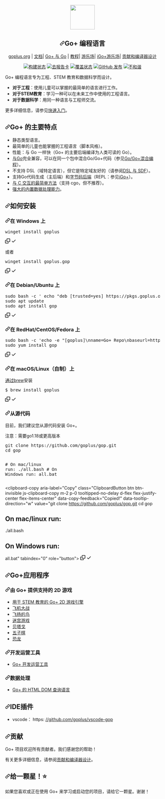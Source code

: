 <div class="Box-sc-g0xbh4-0 bJMeLZ js-snippet-clipboard-copy-unpositioned" data-hpc="true"><article class="markdown-body entry-content container-lg" itemprop="text"><div align="center" dir="auto">
<p dir="auto"></p>
<p dir="auto">
    <a target="_blank" rel="noopener noreferrer nofollow" href="https://camo.githubusercontent.com/eed57b1ac8180cef846c7f07ffa4b04308468547f3e6195236c2a1d059886ff3/68747470733a2f2f676f706c75732e6f72672f66617669636f6e2e737667"><img width="80" src="https://camo.githubusercontent.com/eed57b1ac8180cef846c7f07ffa4b04308468547f3e6195236c2a1d059886ff3/68747470733a2f2f676f706c75732e6f72672f66617669636f6e2e737667" data-canonical-src="https://goplus.org/favicon.svg" style="max-width: 100%;"></a>
</p>
<h1 tabindex="-1" dir="auto"><a id="user-content-the-go-programming-language" class="anchor" aria-hidden="true" tabindex="-1" href="#the-go-programming-language"><svg class="octicon octicon-link" viewBox="0 0 16 16" version="1.1" width="16" height="16" aria-hidden="true"><path d="m7.775 3.275 1.25-1.25a3.5 3.5 0 1 1 4.95 4.95l-2.5 2.5a3.5 3.5 0 0 1-4.95 0 .751.751 0 0 1 .018-1.042.751.751 0 0 1 1.042-.018 1.998 1.998 0 0 0 2.83 0l2.5-2.5a2.002 2.002 0 0 0-2.83-2.83l-1.25 1.25a.751.751 0 0 1-1.042-.018.751.751 0 0 1-.018-1.042Zm-4.69 9.64a1.998 1.998 0 0 0 2.83 0l1.25-1.25a.751.751 0 0 1 1.042.018.751.751 0 0 1 .018 1.042l-1.25 1.25a3.5 3.5 0 1 1-4.95-4.95l2.5-2.5a3.5 3.5 0 0 1 4.95 0 .751.751 0 0 1-.018 1.042.751.751 0 0 1-1.042.018 1.998 1.998 0 0 0-2.83 0l-2.5 2.5a1.998 1.998 0 0 0 0 2.83Z"></path></svg></a><font style="vertical-align: inherit;"><font style="vertical-align: inherit;">Go+ 编程语言</font></font></h1>
<p dir="auto"><a href="https://goplus.org" rel="nofollow"><font style="vertical-align: inherit;"><font style="vertical-align: inherit;">goplus.org</font></font></a><font style="vertical-align: inherit;"><font style="vertical-align: inherit;"> | </font></font><a href="/goplus/gop/blob/main/doc/docs.md"><font style="vertical-align: inherit;"><font style="vertical-align: inherit;">文档</font></font></a><font style="vertical-align: inherit;"><font style="vertical-align: inherit;">| </font></font><a href="/goplus/gop/blob/main/doc/goplus-vs-go.md"><font style="vertical-align: inherit;"><font style="vertical-align: inherit;">Go+ 与 Go</font></font></a><font style="vertical-align: inherit;"><font style="vertical-align: inherit;"> | </font></font><a href="https://tutorial.goplus.org/" rel="nofollow"><font style="vertical-align: inherit;"><font style="vertical-align: inherit;">教程</font></font></a><font style="vertical-align: inherit;"><font style="vertical-align: inherit;">| </font></font><a href="https://play.goplus.org" rel="nofollow"><font style="vertical-align: inherit;"><font style="vertical-align: inherit;">游乐场</font></font></a><font style="vertical-align: inherit;"><font style="vertical-align: inherit;">| </font></font><a href="https://repl.goplus.org/" rel="nofollow"><font style="vertical-align: inherit;"><font style="vertical-align: inherit;">iGo+游乐场</font></font></a><font style="vertical-align: inherit;"><font style="vertical-align: inherit;">| </font></font><a href="/goplus/gop/blob/main/doc/contributing.md"><font style="vertical-align: inherit;"><font style="vertical-align: inherit;">贡献和编译器设计</font></font></a></p>
</div>
<div align="center" dir="auto">

<p dir="auto"><a href="https://github.com/goplus/gop/actions/workflows/go.yml"><img src="https://github.com/goplus/gop/actions/workflows/go.yml/badge.svg" alt="构建状态" style="max-width: 100%;"></a>
<a href="https://goreportcard.com/report/github.com/goplus/gop" rel="nofollow"><img src="https://camo.githubusercontent.com/2bb486def96b47f4a1ce784d6dfce758e9cff7196cfaa74620347a006b69e11b/68747470733a2f2f676f7265706f7274636172642e636f6d2f62616467652f6769746875622e636f6d2f676f706c75732f676f70" alt="去报告卡" data-canonical-src="https://goreportcard.com/badge/github.com/goplus/gop" style="max-width: 100%;"></a>
<a href="https://codecov.io/gh/goplus/gop" rel="nofollow"><img src="https://camo.githubusercontent.com/521bc63ed0a8ce776d12c943b3595ec763fa19bb455ac8fff31ba241bc73cec9/68747470733a2f2f636f6465636f762e696f2f67682f676f706c75732f676f702f6272616e63682f6d61696e2f67726170682f62616467652e737667" alt="覆盖状态" data-canonical-src="https://codecov.io/gh/goplus/gop/branch/main/graph/badge.svg" style="max-width: 100%;"></a>
<a href="https://github.com/goplus/gop/releases"><img src="https://camo.githubusercontent.com/8166042d0101b2fdefc0696c5509df96bf3cc2621ce4c5f50de6bd8c2ffc41ea/68747470733a2f2f696d672e736869656c64732e696f2f6769746875622f762f7461672f676f706c75732f676f702e7376673f6c6162656c3d72656c65617365" alt="GitHub 发布" data-canonical-src="https://img.shields.io/github/v/tag/goplus/gop.svg?label=release" style="max-width: 100%;"></a>
<a href="https://discord.com/invite/mYjWCJDcAr" rel="nofollow"><img src="https://camo.githubusercontent.com/45018ad8f9c94c8d422eecdfbbfc85e2fdcebac57718b45408a5b9a6cdfef066/68747470733a2f2f696d672e736869656c64732e696f2f62616467652f446973636f72642d6f6e6c696e652d737563636573732e7376673f6c6f676f3d646973636f7264266c6f676f436f6c6f723d7768697465" alt="不和谐" data-canonical-src="https://img.shields.io/badge/Discord-online-success.svg?logo=discord&amp;logoColor=white" style="max-width: 100%;"></a></p>
</div>
<p dir="auto"><font style="vertical-align: inherit;"><font style="vertical-align: inherit;">Go+ 编程语言专为工程、STEM 教育和数据科学而设计。</font></font></p>
<ul dir="auto">
<li><strong><font style="vertical-align: inherit;"><font style="vertical-align: inherit;">对于工程</font></font></strong><font style="vertical-align: inherit;"><font style="vertical-align: inherit;">：使用儿童可以掌握的最简单的语言进行工作。</font></font></li>
<li><strong><font style="vertical-align: inherit;"><font style="vertical-align: inherit;">对于STEM教育</font></font></strong><font style="vertical-align: inherit;"><font style="vertical-align: inherit;">：学习一种可以在未来工作中使用的工程语言。</font></font></li>
<li><strong><font style="vertical-align: inherit;"><font style="vertical-align: inherit;">对于数据科学</font></font></strong><font style="vertical-align: inherit;"><font style="vertical-align: inherit;">：用同一种语言与工程师交流。</font></font></li>
</ul>
<p dir="auto"><font style="vertical-align: inherit;"><font style="vertical-align: inherit;">更多详细信息，请参见</font></font><a href="/goplus/gop/blob/main/doc/docs.md"><font style="vertical-align: inherit;"><font style="vertical-align: inherit;">快速入门</font></font></a><font style="vertical-align: inherit;"><font style="vertical-align: inherit;">。</font></font></p>
<h2 tabindex="-1" dir="auto"><a id="user-content-key-features-of-go" class="anchor" aria-hidden="true" tabindex="-1" href="#key-features-of-go"><svg class="octicon octicon-link" viewBox="0 0 16 16" version="1.1" width="16" height="16" aria-hidden="true"><path d="m7.775 3.275 1.25-1.25a3.5 3.5 0 1 1 4.95 4.95l-2.5 2.5a3.5 3.5 0 0 1-4.95 0 .751.751 0 0 1 .018-1.042.751.751 0 0 1 1.042-.018 1.998 1.998 0 0 0 2.83 0l2.5-2.5a2.002 2.002 0 0 0-2.83-2.83l-1.25 1.25a.751.751 0 0 1-1.042-.018.751.751 0 0 1-.018-1.042Zm-4.69 9.64a1.998 1.998 0 0 0 2.83 0l1.25-1.25a.751.751 0 0 1 1.042.018.751.751 0 0 1 .018 1.042l-1.25 1.25a3.5 3.5 0 1 1-4.95-4.95l2.5-2.5a3.5 3.5 0 0 1 4.95 0 .751.751 0 0 1-.018 1.042.751.751 0 0 1-1.042.018 1.998 1.998 0 0 0-2.83 0l-2.5 2.5a1.998 1.998 0 0 0 0 2.83Z"></path></svg></a><font style="vertical-align: inherit;"><font style="vertical-align: inherit;">Go+ 的主要特点</font></font></h2>
<ul dir="auto">
<li><font style="vertical-align: inherit;"><font style="vertical-align: inherit;">静态类型语言。</font></font></li>
<li><font style="vertical-align: inherit;"><font style="vertical-align: inherit;">最简单的儿童也能掌握的工程语言（脚本风格）。</font></font></li>
<li><font style="vertical-align: inherit;"><font style="vertical-align: inherit;">性能：与 Go 一样快（Go+ 的主要后端编译为人类可读的 Go）。</font></font></li>
<li><font style="vertical-align: inherit;"></font><a href="https://github.com/golang/go"><font style="vertical-align: inherit;"><font style="vertical-align: inherit;">与Go</font></font></a><font style="vertical-align: inherit;"><font style="vertical-align: inherit;">完全兼容</font><font style="vertical-align: inherit;">，可以在同一个包中混合Go/Go+代码（参见</font></font><a href="/goplus/gop/blob/main/doc/docs.md#gogo-hybrid-programming"><font style="vertical-align: inherit;"><font style="vertical-align: inherit;">Go/Go+混合编程</font></font></a><font style="vertical-align: inherit;"><font style="vertical-align: inherit;">）。</font></font></li>
<li><font style="vertical-align: inherit;"><font style="vertical-align: inherit;">不支持 DSL（域特定语言），但它是特定域友好的（请参阅</font></font><a href="/goplus/gop/blob/main/doc/dsl-vs-sdf.md"><font style="vertical-align: inherit;"><font style="vertical-align: inherit;">DSL 与 SDF</font></font></a><font style="vertical-align: inherit;"><font style="vertical-align: inherit;">）。</font></font></li>
<li><font style="vertical-align: inherit;"><font style="vertical-align: inherit;">支持Go代码生成（主后端）和</font></font><a href="https://github.com/goplus/igop"><font style="vertical-align: inherit;"><font style="vertical-align: inherit;">字节码后端</font></font></a><font style="vertical-align: inherit;"><font style="vertical-align: inherit;">（REPL：参见</font></font><a href="https://repl.goplus.org/" rel="nofollow"><font style="vertical-align: inherit;"><font style="vertical-align: inherit;">iGo+</font></font></a><font style="vertical-align: inherit;"><font style="vertical-align: inherit;">）。</font></font></li>
<li><a href="/goplus/gop/blob/main/doc/docs.md#calling-c-from-go"><font style="vertical-align: inherit;"><font style="vertical-align: inherit;">与 C 交互的最简单方法</font></font></a><font style="vertical-align: inherit;"><font style="vertical-align: inherit;">（支持 cgo，但不推荐）。</font></font></li>
<li><a href="/goplus/gop/blob/main/doc/docs.md#data-processing"><font style="vertical-align: inherit;"><font style="vertical-align: inherit;">强大的内置数据处理能力</font></font></a><font style="vertical-align: inherit;"><font style="vertical-align: inherit;">。</font></font></li>
</ul>
<h2 tabindex="-1" dir="auto"><a id="user-content-how-to-install" class="anchor" aria-hidden="true" tabindex="-1" href="#how-to-install"><svg class="octicon octicon-link" viewBox="0 0 16 16" version="1.1" width="16" height="16" aria-hidden="true"><path d="m7.775 3.275 1.25-1.25a3.5 3.5 0 1 1 4.95 4.95l-2.5 2.5a3.5 3.5 0 0 1-4.95 0 .751.751 0 0 1 .018-1.042.751.751 0 0 1 1.042-.018 1.998 1.998 0 0 0 2.83 0l2.5-2.5a2.002 2.002 0 0 0-2.83-2.83l-1.25 1.25a.751.751 0 0 1-1.042-.018.751.751 0 0 1-.018-1.042Zm-4.69 9.64a1.998 1.998 0 0 0 2.83 0l1.25-1.25a.751.751 0 0 1 1.042.018.751.751 0 0 1 .018 1.042l-1.25 1.25a3.5 3.5 0 1 1-4.95-4.95l2.5-2.5a3.5 3.5 0 0 1 4.95 0 .751.751 0 0 1-.018 1.042.751.751 0 0 1-1.042.018 1.998 1.998 0 0 0-2.83 0l-2.5 2.5a1.998 1.998 0 0 0 0 2.83Z"></path></svg></a><font style="vertical-align: inherit;"><font style="vertical-align: inherit;">如何安装</font></font></h2>
<h3 tabindex="-1" dir="auto"><a id="user-content-on-windows" class="anchor" aria-hidden="true" tabindex="-1" href="#on-windows"><svg class="octicon octicon-link" viewBox="0 0 16 16" version="1.1" width="16" height="16" aria-hidden="true"><path d="m7.775 3.275 1.25-1.25a3.5 3.5 0 1 1 4.95 4.95l-2.5 2.5a3.5 3.5 0 0 1-4.95 0 .751.751 0 0 1 .018-1.042.751.751 0 0 1 1.042-.018 1.998 1.998 0 0 0 2.83 0l2.5-2.5a2.002 2.002 0 0 0-2.83-2.83l-1.25 1.25a.751.751 0 0 1-1.042-.018.751.751 0 0 1-.018-1.042Zm-4.69 9.64a1.998 1.998 0 0 0 2.83 0l1.25-1.25a.751.751 0 0 1 1.042.018.751.751 0 0 1 .018 1.042l-1.25 1.25a3.5 3.5 0 1 1-4.95-4.95l2.5-2.5a3.5 3.5 0 0 1 4.95 0 .751.751 0 0 1-.018 1.042.751.751 0 0 1-1.042.018 1.998 1.998 0 0 0-2.83 0l-2.5 2.5a1.998 1.998 0 0 0 0 2.83Z"></path></svg></a><font style="vertical-align: inherit;"><font style="vertical-align: inherit;">在 Windows 上</font></font></h3>
<div class="highlight highlight-source-shell notranslate position-relative overflow-auto" dir="auto"><pre>winget install goplus</pre><div class="zeroclipboard-container">
    <clipboard-copy aria-label="Copy" class="ClipboardButton btn btn-invisible js-clipboard-copy m-2 p-0 tooltipped-no-delay d-flex flex-justify-center flex-items-center" data-copy-feedback="Copied!" data-tooltip-direction="w" value="winget install goplus" tabindex="0" role="button">
      <svg aria-hidden="true" height="16" viewBox="0 0 16 16" version="1.1" width="16" data-view-component="true" class="octicon octicon-copy js-clipboard-copy-icon">
    <path d="M0 6.75C0 5.784.784 5 1.75 5h1.5a.75.75 0 0 1 0 1.5h-1.5a.25.25 0 0 0-.25.25v7.5c0 .138.112.25.25.25h7.5a.25.25 0 0 0 .25-.25v-1.5a.75.75 0 0 1 1.5 0v1.5A1.75 1.75 0 0 1 9.25 16h-7.5A1.75 1.75 0 0 1 0 14.25Z"></path><path d="M5 1.75C5 .784 5.784 0 6.75 0h7.5C15.216 0 16 .784 16 1.75v7.5A1.75 1.75 0 0 1 14.25 11h-7.5A1.75 1.75 0 0 1 5 9.25Zm1.75-.25a.25.25 0 0 0-.25.25v7.5c0 .138.112.25.25.25h7.5a.25.25 0 0 0 .25-.25v-7.5a.25.25 0 0 0-.25-.25Z"></path>
</svg>
      <svg aria-hidden="true" height="16" viewBox="0 0 16 16" version="1.1" width="16" data-view-component="true" class="octicon octicon-check js-clipboard-check-icon color-fg-success d-none">
    <path d="M13.78 4.22a.75.75 0 0 1 0 1.06l-7.25 7.25a.75.75 0 0 1-1.06 0L2.22 9.28a.751.751 0 0 1 .018-1.042.751.751 0 0 1 1.042-.018L6 10.94l6.72-6.72a.75.75 0 0 1 1.06 0Z"></path>
</svg>
    </clipboard-copy>
  </div></div>
<p dir="auto"><font style="vertical-align: inherit;"><font style="vertical-align: inherit;">或者</font></font></p>
<div class="highlight highlight-source-shell notranslate position-relative overflow-auto" dir="auto"><pre>winget install goplus.gop</pre><div class="zeroclipboard-container">
    <clipboard-copy aria-label="Copy" class="ClipboardButton btn btn-invisible js-clipboard-copy m-2 p-0 tooltipped-no-delay d-flex flex-justify-center flex-items-center" data-copy-feedback="Copied!" data-tooltip-direction="w" value="winget install goplus.gop" tabindex="0" role="button">
      <svg aria-hidden="true" height="16" viewBox="0 0 16 16" version="1.1" width="16" data-view-component="true" class="octicon octicon-copy js-clipboard-copy-icon">
    <path d="M0 6.75C0 5.784.784 5 1.75 5h1.5a.75.75 0 0 1 0 1.5h-1.5a.25.25 0 0 0-.25.25v7.5c0 .138.112.25.25.25h7.5a.25.25 0 0 0 .25-.25v-1.5a.75.75 0 0 1 1.5 0v1.5A1.75 1.75 0 0 1 9.25 16h-7.5A1.75 1.75 0 0 1 0 14.25Z"></path><path d="M5 1.75C5 .784 5.784 0 6.75 0h7.5C15.216 0 16 .784 16 1.75v7.5A1.75 1.75 0 0 1 14.25 11h-7.5A1.75 1.75 0 0 1 5 9.25Zm1.75-.25a.25.25 0 0 0-.25.25v7.5c0 .138.112.25.25.25h7.5a.25.25 0 0 0 .25-.25v-7.5a.25.25 0 0 0-.25-.25Z"></path>
</svg>
      <svg aria-hidden="true" height="16" viewBox="0 0 16 16" version="1.1" width="16" data-view-component="true" class="octicon octicon-check js-clipboard-check-icon color-fg-success d-none">
    <path d="M13.78 4.22a.75.75 0 0 1 0 1.06l-7.25 7.25a.75.75 0 0 1-1.06 0L2.22 9.28a.751.751 0 0 1 .018-1.042.751.751 0 0 1 1.042-.018L6 10.94l6.72-6.72a.75.75 0 0 1 1.06 0Z"></path>
</svg>
    </clipboard-copy>
  </div></div>
<h3 tabindex="-1" dir="auto"><a id="user-content-on-debianubuntu" class="anchor" aria-hidden="true" tabindex="-1" href="#on-debianubuntu"><svg class="octicon octicon-link" viewBox="0 0 16 16" version="1.1" width="16" height="16" aria-hidden="true"><path d="m7.775 3.275 1.25-1.25a3.5 3.5 0 1 1 4.95 4.95l-2.5 2.5a3.5 3.5 0 0 1-4.95 0 .751.751 0 0 1 .018-1.042.751.751 0 0 1 1.042-.018 1.998 1.998 0 0 0 2.83 0l2.5-2.5a2.002 2.002 0 0 0-2.83-2.83l-1.25 1.25a.751.751 0 0 1-1.042-.018.751.751 0 0 1-.018-1.042Zm-4.69 9.64a1.998 1.998 0 0 0 2.83 0l1.25-1.25a.751.751 0 0 1 1.042.018.751.751 0 0 1 .018 1.042l-1.25 1.25a3.5 3.5 0 1 1-4.95-4.95l2.5-2.5a3.5 3.5 0 0 1 4.95 0 .751.751 0 0 1-.018 1.042.751.751 0 0 1-1.042.018 1.998 1.998 0 0 0-2.83 0l-2.5 2.5a1.998 1.998 0 0 0 0 2.83Z"></path></svg></a><font style="vertical-align: inherit;"><font style="vertical-align: inherit;">在 Debian/Ubuntu 上</font></font></h3>
<div class="highlight highlight-source-shell notranslate position-relative overflow-auto" dir="auto"><pre>sudo bash -c <span class="pl-s"><span class="pl-pds">'</span> echo "deb [trusted=yes] https://pkgs.goplus.org/apt/ /" &gt; /etc/apt/sources.list.d/goplus.list<span class="pl-pds">'</span></span>
sudo apt update
sudo apt install gop</pre><div class="zeroclipboard-container">
    <clipboard-copy aria-label="Copy" class="ClipboardButton btn btn-invisible js-clipboard-copy m-2 p-0 tooltipped-no-delay d-flex flex-justify-center flex-items-center" data-copy-feedback="Copied!" data-tooltip-direction="w" value="sudo bash -c ' echo &quot;deb [trusted=yes] https://pkgs.goplus.org/apt/ /&quot; > /etc/apt/sources.list.d/goplus.list'
sudo apt update
sudo apt install gop" tabindex="0" role="button">
      <svg aria-hidden="true" height="16" viewBox="0 0 16 16" version="1.1" width="16" data-view-component="true" class="octicon octicon-copy js-clipboard-copy-icon">
    <path d="M0 6.75C0 5.784.784 5 1.75 5h1.5a.75.75 0 0 1 0 1.5h-1.5a.25.25 0 0 0-.25.25v7.5c0 .138.112.25.25.25h7.5a.25.25 0 0 0 .25-.25v-1.5a.75.75 0 0 1 1.5 0v1.5A1.75 1.75 0 0 1 9.25 16h-7.5A1.75 1.75 0 0 1 0 14.25Z"></path><path d="M5 1.75C5 .784 5.784 0 6.75 0h7.5C15.216 0 16 .784 16 1.75v7.5A1.75 1.75 0 0 1 14.25 11h-7.5A1.75 1.75 0 0 1 5 9.25Zm1.75-.25a.25.25 0 0 0-.25.25v7.5c0 .138.112.25.25.25h7.5a.25.25 0 0 0 .25-.25v-7.5a.25.25 0 0 0-.25-.25Z"></path>
</svg>
      <svg aria-hidden="true" height="16" viewBox="0 0 16 16" version="1.1" width="16" data-view-component="true" class="octicon octicon-check js-clipboard-check-icon color-fg-success d-none">
    <path d="M13.78 4.22a.75.75 0 0 1 0 1.06l-7.25 7.25a.75.75 0 0 1-1.06 0L2.22 9.28a.751.751 0 0 1 .018-1.042.751.751 0 0 1 1.042-.018L6 10.94l6.72-6.72a.75.75 0 0 1 1.06 0Z"></path>
</svg>
    </clipboard-copy>
  </div></div>
<h3 tabindex="-1" dir="auto"><a id="user-content-on-redhatcentosfedora" class="anchor" aria-hidden="true" tabindex="-1" href="#on-redhatcentosfedora"><svg class="octicon octicon-link" viewBox="0 0 16 16" version="1.1" width="16" height="16" aria-hidden="true"><path d="m7.775 3.275 1.25-1.25a3.5 3.5 0 1 1 4.95 4.95l-2.5 2.5a3.5 3.5 0 0 1-4.95 0 .751.751 0 0 1 .018-1.042.751.751 0 0 1 1.042-.018 1.998 1.998 0 0 0 2.83 0l2.5-2.5a2.002 2.002 0 0 0-2.83-2.83l-1.25 1.25a.751.751 0 0 1-1.042-.018.751.751 0 0 1-.018-1.042Zm-4.69 9.64a1.998 1.998 0 0 0 2.83 0l1.25-1.25a.751.751 0 0 1 1.042.018.751.751 0 0 1 .018 1.042l-1.25 1.25a3.5 3.5 0 1 1-4.95-4.95l2.5-2.5a3.5 3.5 0 0 1 4.95 0 .751.751 0 0 1-.018 1.042.751.751 0 0 1-1.042.018 1.998 1.998 0 0 0-2.83 0l-2.5 2.5a1.998 1.998 0 0 0 0 2.83Z"></path></svg></a><font style="vertical-align: inherit;"><font style="vertical-align: inherit;">在 RedHat/CentOS/Fedora 上</font></font></h3>
<div class="highlight highlight-source-shell notranslate position-relative overflow-auto" dir="auto"><pre>sudo bash -c <span class="pl-s"><span class="pl-pds">'</span>echo -e "[goplus]\nname=Go+ Repo\nbaseurl=https://pkgs.goplus.org/yum/\nenabled=1\ngpgcheck=0" &gt; /etc/yum.repos.d/goplus.repo<span class="pl-pds">'</span></span>
sudo yum install gop</pre><div class="zeroclipboard-container">
    <clipboard-copy aria-label="Copy" class="ClipboardButton btn btn-invisible js-clipboard-copy m-2 p-0 tooltipped-no-delay d-flex flex-justify-center flex-items-center" data-copy-feedback="Copied!" data-tooltip-direction="w" value="sudo bash -c 'echo -e &quot;[goplus]\nname=Go+ Repo\nbaseurl=https://pkgs.goplus.org/yum/\nenabled=1\ngpgcheck=0&quot; > /etc/yum.repos.d/goplus.repo'
sudo yum install gop" tabindex="0" role="button">
      <svg aria-hidden="true" height="16" viewBox="0 0 16 16" version="1.1" width="16" data-view-component="true" class="octicon octicon-copy js-clipboard-copy-icon">
    <path d="M0 6.75C0 5.784.784 5 1.75 5h1.5a.75.75 0 0 1 0 1.5h-1.5a.25.25 0 0 0-.25.25v7.5c0 .138.112.25.25.25h7.5a.25.25 0 0 0 .25-.25v-1.5a.75.75 0 0 1 1.5 0v1.5A1.75 1.75 0 0 1 9.25 16h-7.5A1.75 1.75 0 0 1 0 14.25Z"></path><path d="M5 1.75C5 .784 5.784 0 6.75 0h7.5C15.216 0 16 .784 16 1.75v7.5A1.75 1.75 0 0 1 14.25 11h-7.5A1.75 1.75 0 0 1 5 9.25Zm1.75-.25a.25.25 0 0 0-.25.25v7.5c0 .138.112.25.25.25h7.5a.25.25 0 0 0 .25-.25v-7.5a.25.25 0 0 0-.25-.25Z"></path>
</svg>
      <svg aria-hidden="true" height="16" viewBox="0 0 16 16" version="1.1" width="16" data-view-component="true" class="octicon octicon-check js-clipboard-check-icon color-fg-success d-none">
    <path d="M13.78 4.22a.75.75 0 0 1 0 1.06l-7.25 7.25a.75.75 0 0 1-1.06 0L2.22 9.28a.751.751 0 0 1 .018-1.042.751.751 0 0 1 1.042-.018L6 10.94l6.72-6.72a.75.75 0 0 1 1.06 0Z"></path>
</svg>
    </clipboard-copy>
  </div></div>
<h3 tabindex="-1" dir="auto"><a id="user-content-on-macoslinuxhomebrew" class="anchor" aria-hidden="true" tabindex="-1" href="#on-macoslinuxhomebrew"><svg class="octicon octicon-link" viewBox="0 0 16 16" version="1.1" width="16" height="16" aria-hidden="true"><path d="m7.775 3.275 1.25-1.25a3.5 3.5 0 1 1 4.95 4.95l-2.5 2.5a3.5 3.5 0 0 1-4.95 0 .751.751 0 0 1 .018-1.042.751.751 0 0 1 1.042-.018 1.998 1.998 0 0 0 2.83 0l2.5-2.5a2.002 2.002 0 0 0-2.83-2.83l-1.25 1.25a.751.751 0 0 1-1.042-.018.751.751 0 0 1-.018-1.042Zm-4.69 9.64a1.998 1.998 0 0 0 2.83 0l1.25-1.25a.751.751 0 0 1 1.042.018.751.751 0 0 1 .018 1.042l-1.25 1.25a3.5 3.5 0 1 1-4.95-4.95l2.5-2.5a3.5 3.5 0 0 1 4.95 0 .751.751 0 0 1-.018 1.042.751.751 0 0 1-1.042.018 1.998 1.998 0 0 0-2.83 0l-2.5 2.5a1.998 1.998 0 0 0 0 2.83Z"></path></svg></a><font style="vertical-align: inherit;"><font style="vertical-align: inherit;">在 macOS/Linux（自制）上</font></font></h3>
<p dir="auto"><font style="vertical-align: inherit;"><a href="https://brew.sh/" rel="nofollow"><font style="vertical-align: inherit;">通过brew</font></a><font style="vertical-align: inherit;">安装</font></font><a href="https://brew.sh/" rel="nofollow"><font style="vertical-align: inherit;"></font></a></p>
<div class="highlight highlight-source-shell notranslate position-relative overflow-auto" dir="auto"><pre>$ brew install goplus</pre><div class="zeroclipboard-container">
    <clipboard-copy aria-label="Copy" class="ClipboardButton btn btn-invisible js-clipboard-copy m-2 p-0 tooltipped-no-delay d-flex flex-justify-center flex-items-center" data-copy-feedback="Copied!" data-tooltip-direction="w" value="$ brew install goplus" tabindex="0" role="button">
      <svg aria-hidden="true" height="16" viewBox="0 0 16 16" version="1.1" width="16" data-view-component="true" class="octicon octicon-copy js-clipboard-copy-icon">
    <path d="M0 6.75C0 5.784.784 5 1.75 5h1.5a.75.75 0 0 1 0 1.5h-1.5a.25.25 0 0 0-.25.25v7.5c0 .138.112.25.25.25h7.5a.25.25 0 0 0 .25-.25v-1.5a.75.75 0 0 1 1.5 0v1.5A1.75 1.75 0 0 1 9.25 16h-7.5A1.75 1.75 0 0 1 0 14.25Z"></path><path d="M5 1.75C5 .784 5.784 0 6.75 0h7.5C15.216 0 16 .784 16 1.75v7.5A1.75 1.75 0 0 1 14.25 11h-7.5A1.75 1.75 0 0 1 5 9.25Zm1.75-.25a.25.25 0 0 0-.25.25v7.5c0 .138.112.25.25.25h7.5a.25.25 0 0 0 .25-.25v-7.5a.25.25 0 0 0-.25-.25Z"></path>
</svg>
      <svg aria-hidden="true" height="16" viewBox="0 0 16 16" version="1.1" width="16" data-view-component="true" class="octicon octicon-check js-clipboard-check-icon color-fg-success d-none">
    <path d="M13.78 4.22a.75.75 0 0 1 0 1.06l-7.25 7.25a.75.75 0 0 1-1.06 0L2.22 9.28a.751.751 0 0 1 .018-1.042.751.751 0 0 1 1.042-.018L6 10.94l6.72-6.72a.75.75 0 0 1 1.06 0Z"></path>
</svg>
    </clipboard-copy>
  </div></div>
<h3 tabindex="-1" dir="auto"><a id="user-content-from-source-code" class="anchor" aria-hidden="true" tabindex="-1" href="#from-source-code"><svg class="octicon octicon-link" viewBox="0 0 16 16" version="1.1" width="16" height="16" aria-hidden="true"><path d="m7.775 3.275 1.25-1.25a3.5 3.5 0 1 1 4.95 4.95l-2.5 2.5a3.5 3.5 0 0 1-4.95 0 .751.751 0 0 1 .018-1.042.751.751 0 0 1 1.042-.018 1.998 1.998 0 0 0 2.83 0l2.5-2.5a2.002 2.002 0 0 0-2.83-2.83l-1.25 1.25a.751.751 0 0 1-1.042-.018.751.751 0 0 1-.018-1.042Zm-4.69 9.64a1.998 1.998 0 0 0 2.83 0l1.25-1.25a.751.751 0 0 1 1.042.018.751.751 0 0 1 .018 1.042l-1.25 1.25a3.5 3.5 0 1 1-4.95-4.95l2.5-2.5a3.5 3.5 0 0 1 4.95 0 .751.751 0 0 1-.018 1.042.751.751 0 0 1-1.042.018 1.998 1.998 0 0 0-2.83 0l-2.5 2.5a1.998 1.998 0 0 0 0 2.83Z"></path></svg></a><font style="vertical-align: inherit;"><font style="vertical-align: inherit;">从源代码</font></font></h3>
<p dir="auto"><font style="vertical-align: inherit;"><font style="vertical-align: inherit;">目前，我们建议您从源代码安装 Go+。</font></font></p>
<p dir="auto"><font style="vertical-align: inherit;"><font style="vertical-align: inherit;">注意：需要go1.18或更高版本</font></font></p>
<div class="highlight highlight-source-shell notranslate position-relative overflow-auto" dir="auto"><pre>git clone https://github.com/goplus/gop.git
<span class="pl-c1">cd</span> gop

<span class="pl-c"><span class="pl-c">#</span> On mac/linux run:</span>
./all.bash
<span class="pl-c"><span class="pl-c">#</span> On Windows run:</span>
all.bat</pre><div class="zeroclipboard-container">
    <clipboard-copy aria-label="Copy" class="ClipboardButton btn btn-invisible js-clipboard-copy m-2 p-0 tooltipped-no-delay d-flex flex-justify-center flex-items-center" data-copy-feedback="Copied!" data-tooltip-direction="w" value="git clone https://github.com/goplus/gop.git
cd gop

# On mac/linux run:
./all.bash
# On Windows run:
all.bat" tabindex="0" role="button">
      <svg aria-hidden="true" height="16" viewBox="0 0 16 16" version="1.1" width="16" data-view-component="true" class="octicon octicon-copy js-clipboard-copy-icon">
    <path d="M0 6.75C0 5.784.784 5 1.75 5h1.5a.75.75 0 0 1 0 1.5h-1.5a.25.25 0 0 0-.25.25v7.5c0 .138.112.25.25.25h7.5a.25.25 0 0 0 .25-.25v-1.5a.75.75 0 0 1 1.5 0v1.5A1.75 1.75 0 0 1 9.25 16h-7.5A1.75 1.75 0 0 1 0 14.25Z"></path><path d="M5 1.75C5 .784 5.784 0 6.75 0h7.5C15.216 0 16 .784 16 1.75v7.5A1.75 1.75 0 0 1 14.25 11h-7.5A1.75 1.75 0 0 1 5 9.25Zm1.75-.25a.25.25 0 0 0-.25.25v7.5c0 .138.112.25.25.25h7.5a.25.25 0 0 0 .25-.25v-7.5a.25.25 0 0 0-.25-.25Z"></path>
</svg>
      <svg aria-hidden="true" height="16" viewBox="0 0 16 16" version="1.1" width="16" data-view-component="true" class="octicon octicon-check js-clipboard-check-icon color-fg-success d-none">
    <path d="M13.78 4.22a.75.75 0 0 1 0 1.06l-7.25 7.25a.75.75 0 0 1-1.06 0L2.22 9.28a.751.751 0 0 1 .018-1.042.751.751 0 0 1 1.042-.018L6 10.94l6.72-6.72a.75.75 0 0 1 1.06 0Z"></path>
</svg>
    </clipboard-copy>
  </div></div>
<h2 tabindex="-1" dir="auto"><a id="user-content-go-applications" class="anchor" aria-hidden="true" tabindex="-1" href="#go-applications"><svg class="octicon octicon-link" viewBox="0 0 16 16" version="1.1" width="16" height="16" aria-hidden="true"><path d="m7.775 3.275 1.25-1.25a3.5 3.5 0 1 1 4.95 4.95l-2.5 2.5a3.5 3.5 0 0 1-4.95 0 .751.751 0 0 1 .018-1.042.751.751 0 0 1 1.042-.018 1.998 1.998 0 0 0 2.83 0l2.5-2.5a2.002 2.002 0 0 0-2.83-2.83l-1.25 1.25a.751.751 0 0 1-1.042-.018.751.751 0 0 1-.018-1.042Zm-4.69 9.64a1.998 1.998 0 0 0 2.83 0l1.25-1.25a.751.751 0 0 1 1.042.018.751.751 0 0 1 .018 1.042l-1.25 1.25a3.5 3.5 0 1 1-4.95-4.95l2.5-2.5a3.5 3.5 0 0 1 4.95 0 .751.751 0 0 1-.018 1.042.751.751 0 0 1-1.042.018 1.998 1.998 0 0 0-2.83 0l-2.5 2.5a1.998 1.998 0 0 0 0 2.83Z"></path></svg></a><font style="vertical-align: inherit;"><font style="vertical-align: inherit;">Go+应用程序</font></font></h2>
<h3 tabindex="-1" dir="auto"><a id="user-content-2d-games-powered-by-go" class="anchor" aria-hidden="true" tabindex="-1" href="#2d-games-powered-by-go"><svg class="octicon octicon-link" viewBox="0 0 16 16" version="1.1" width="16" height="16" aria-hidden="true"><path d="m7.775 3.275 1.25-1.25a3.5 3.5 0 1 1 4.95 4.95l-2.5 2.5a3.5 3.5 0 0 1-4.95 0 .751.751 0 0 1 .018-1.042.751.751 0 0 1 1.042-.018 1.998 1.998 0 0 0 2.83 0l2.5-2.5a2.002 2.002 0 0 0-2.83-2.83l-1.25 1.25a.751.751 0 0 1-1.042-.018.751.751 0 0 1-.018-1.042Zm-4.69 9.64a1.998 1.998 0 0 0 2.83 0l1.25-1.25a.751.751 0 0 1 1.042.018.751.751 0 0 1 .018 1.042l-1.25 1.25a3.5 3.5 0 1 1-4.95-4.95l2.5-2.5a3.5 3.5 0 0 1 4.95 0 .751.751 0 0 1-.018 1.042.751.751 0 0 1-1.042.018 1.998 1.998 0 0 0-2.83 0l-2.5 2.5a1.998 1.998 0 0 0 0 2.83Z"></path></svg></a><font style="vertical-align: inherit;"><font style="vertical-align: inherit;">由 Go+ 提供支持的 2D 游戏</font></font></h3>
<ul dir="auto">
<li><a href="https://github.com/goplus/spx"><font style="vertical-align: inherit;"><font style="vertical-align: inherit;">用于 STEM 教育的 Go+ 2D 游戏引擎</font></font></a></li>
<li><a href="https://github.com/goplus/AircraftWar"><font style="vertical-align: inherit;"><font style="vertical-align: inherit;">飞机大战</font></font></a></li>
<li><a href="https://github.com/goplus/FlappyCalf"><font style="vertical-align: inherit;"><font style="vertical-align: inherit;">飞扬的鸟</font></font></a></li>
<li><a href="https://github.com/goplus/MazePlay"><font style="vertical-align: inherit;"><font style="vertical-align: inherit;">迷宫游戏</font></font></a></li>
<li><a href="https://github.com/xushiwei/BetaGo"><font style="vertical-align: inherit;"><font style="vertical-align: inherit;">贝塔戈</font></font></a></li>
<li><a href="https://github.com/xushiwei/Gobang"><font style="vertical-align: inherit;"><font style="vertical-align: inherit;">五子棋</font></font></a></li>
<li><a href="https://github.com/xushiwei/Dinosaur"><font style="vertical-align: inherit;"><font style="vertical-align: inherit;">恐龙</font></font></a></li>
</ul>
<h3 tabindex="-1" dir="auto"><a id="user-content-devops-tools" class="anchor" aria-hidden="true" tabindex="-1" href="#devops-tools"><svg class="octicon octicon-link" viewBox="0 0 16 16" version="1.1" width="16" height="16" aria-hidden="true"><path d="m7.775 3.275 1.25-1.25a3.5 3.5 0 1 1 4.95 4.95l-2.5 2.5a3.5 3.5 0 0 1-4.95 0 .751.751 0 0 1 .018-1.042.751.751 0 0 1 1.042-.018 1.998 1.998 0 0 0 2.83 0l2.5-2.5a2.002 2.002 0 0 0-2.83-2.83l-1.25 1.25a.751.751 0 0 1-1.042-.018.751.751 0 0 1-.018-1.042Zm-4.69 9.64a1.998 1.998 0 0 0 2.83 0l1.25-1.25a.751.751 0 0 1 1.042.018.751.751 0 0 1 .018 1.042l-1.25 1.25a3.5 3.5 0 1 1-4.95-4.95l2.5-2.5a3.5 3.5 0 0 1 4.95 0 .751.751 0 0 1-.018 1.042.751.751 0 0 1-1.042.018 1.998 1.998 0 0 0-2.83 0l-2.5 2.5a1.998 1.998 0 0 0 0 2.83Z"></path></svg></a><font style="vertical-align: inherit;"><font style="vertical-align: inherit;">开发运营工具</font></font></h3>
<ul dir="auto">
<li><a href="https://github.com/goplus/gop/blob/main/doc/dsl-vs-sdf.md#demo-go-devops-tools"><font style="vertical-align: inherit;"><font style="vertical-align: inherit;">Go+ 开发运营工具</font></font></a></li>
</ul>
<h3 tabindex="-1" dir="auto"><a id="user-content-data-processing" class="anchor" aria-hidden="true" tabindex="-1" href="#data-processing"><svg class="octicon octicon-link" viewBox="0 0 16 16" version="1.1" width="16" height="16" aria-hidden="true"><path d="m7.775 3.275 1.25-1.25a3.5 3.5 0 1 1 4.95 4.95l-2.5 2.5a3.5 3.5 0 0 1-4.95 0 .751.751 0 0 1 .018-1.042.751.751 0 0 1 1.042-.018 1.998 1.998 0 0 0 2.83 0l2.5-2.5a2.002 2.002 0 0 0-2.83-2.83l-1.25 1.25a.751.751 0 0 1-1.042-.018.751.751 0 0 1-.018-1.042Zm-4.69 9.64a1.998 1.998 0 0 0 2.83 0l1.25-1.25a.751.751 0 0 1 1.042.018.751.751 0 0 1 .018 1.042l-1.25 1.25a3.5 3.5 0 1 1-4.95-4.95l2.5-2.5a3.5 3.5 0 0 1 4.95 0 .751.751 0 0 1-.018 1.042.751.751 0 0 1-1.042.018 1.998 1.998 0 0 0-2.83 0l-2.5 2.5a1.998 1.998 0 0 0 0 2.83Z"></path></svg></a><font style="vertical-align: inherit;"><font style="vertical-align: inherit;">数据处理</font></font></h3>
<ul dir="auto">
<li><a href="https://github.com/goplus/hdq"><font style="vertical-align: inherit;"><font style="vertical-align: inherit;">Go+ 的 HTML DOM 查询语言</font></font></a></li>
</ul>
<h2 tabindex="-1" dir="auto"><a id="user-content-ide-plugins" class="anchor" aria-hidden="true" tabindex="-1" href="#ide-plugins"><svg class="octicon octicon-link" viewBox="0 0 16 16" version="1.1" width="16" height="16" aria-hidden="true"><path d="m7.775 3.275 1.25-1.25a3.5 3.5 0 1 1 4.95 4.95l-2.5 2.5a3.5 3.5 0 0 1-4.95 0 .751.751 0 0 1 .018-1.042.751.751 0 0 1 1.042-.018 1.998 1.998 0 0 0 2.83 0l2.5-2.5a2.002 2.002 0 0 0-2.83-2.83l-1.25 1.25a.751.751 0 0 1-1.042-.018.751.751 0 0 1-.018-1.042Zm-4.69 9.64a1.998 1.998 0 0 0 2.83 0l1.25-1.25a.751.751 0 0 1 1.042.018.751.751 0 0 1 .018 1.042l-1.25 1.25a3.5 3.5 0 1 1-4.95-4.95l2.5-2.5a3.5 3.5 0 0 1 4.95 0 .751.751 0 0 1-.018 1.042.751.751 0 0 1-1.042.018 1.998 1.998 0 0 0-2.83 0l-2.5 2.5a1.998 1.998 0 0 0 0 2.83Z"></path></svg></a><font style="vertical-align: inherit;"><font style="vertical-align: inherit;">IDE插件</font></font></h2>
<ul dir="auto">
<li><font style="vertical-align: inherit;"><font style="vertical-align: inherit;">vscode： https: </font></font><a href="https://github.com/goplus/vscode-gop"><font style="vertical-align: inherit;"><font style="vertical-align: inherit;">//github.com/goplus/vscode-gop</font></font></a></li>
</ul>
<h2 tabindex="-1" dir="auto"><a id="user-content-contributing" class="anchor" aria-hidden="true" tabindex="-1" href="#contributing"><svg class="octicon octicon-link" viewBox="0 0 16 16" version="1.1" width="16" height="16" aria-hidden="true"><path d="m7.775 3.275 1.25-1.25a3.5 3.5 0 1 1 4.95 4.95l-2.5 2.5a3.5 3.5 0 0 1-4.95 0 .751.751 0 0 1 .018-1.042.751.751 0 0 1 1.042-.018 1.998 1.998 0 0 0 2.83 0l2.5-2.5a2.002 2.002 0 0 0-2.83-2.83l-1.25 1.25a.751.751 0 0 1-1.042-.018.751.751 0 0 1-.018-1.042Zm-4.69 9.64a1.998 1.998 0 0 0 2.83 0l1.25-1.25a.751.751 0 0 1 1.042.018.751.751 0 0 1 .018 1.042l-1.25 1.25a3.5 3.5 0 1 1-4.95-4.95l2.5-2.5a3.5 3.5 0 0 1 4.95 0 .751.751 0 0 1-.018 1.042.751.751 0 0 1-1.042.018 1.998 1.998 0 0 0-2.83 0l-2.5 2.5a1.998 1.998 0 0 0 0 2.83Z"></path></svg></a><font style="vertical-align: inherit;"><font style="vertical-align: inherit;">贡献</font></font></h2>
<p dir="auto"><font style="vertical-align: inherit;"><font style="vertical-align: inherit;">Go+ 项目欢迎所有贡献者。</font><font style="vertical-align: inherit;">我们感谢您的帮助！</font></font></p>
<p dir="auto"><font style="vertical-align: inherit;"><font style="vertical-align: inherit;">有关更多详细信息，请参阅</font></font><a href="/goplus/gop/blob/main/doc/contributing.md"><font style="vertical-align: inherit;"><font style="vertical-align: inherit;">贡献和编译器设计</font></font></a><font style="vertical-align: inherit;"><font style="vertical-align: inherit;">。</font></font></p>
<h2 tabindex="-1" dir="auto"><a id="user-content-give-a-star-" class="anchor" aria-hidden="true" tabindex="-1" href="#give-a-star-"><svg class="octicon octicon-link" viewBox="0 0 16 16" version="1.1" width="16" height="16" aria-hidden="true"><path d="m7.775 3.275 1.25-1.25a3.5 3.5 0 1 1 4.95 4.95l-2.5 2.5a3.5 3.5 0 0 1-4.95 0 .751.751 0 0 1 .018-1.042.751.751 0 0 1 1.042-.018 1.998 1.998 0 0 0 2.83 0l2.5-2.5a2.002 2.002 0 0 0-2.83-2.83l-1.25 1.25a.751.751 0 0 1-1.042-.018.751.751 0 0 1-.018-1.042Zm-4.69 9.64a1.998 1.998 0 0 0 2.83 0l1.25-1.25a.751.751 0 0 1 1.042.018.751.751 0 0 1 .018 1.042l-1.25 1.25a3.5 3.5 0 1 1-4.95-4.95l2.5-2.5a3.5 3.5 0 0 1 4.95 0 .751.751 0 0 1-.018 1.042.751.751 0 0 1-1.042.018 1.998 1.998 0 0 0-2.83 0l-2.5 2.5a1.998 1.998 0 0 0 0 2.83Z"></path></svg></a><font style="vertical-align: inherit;"><font style="vertical-align: inherit;">给一颗星！</font><font style="vertical-align: inherit;">⭐</font></font></h2>
<p dir="auto"><font style="vertical-align: inherit;"><font style="vertical-align: inherit;">如果您喜欢或正在使用 Go+ 来学习或启动您的项目，请给它一颗星。</font><font style="vertical-align: inherit;">谢谢！</font></font></p>
</article></div>
